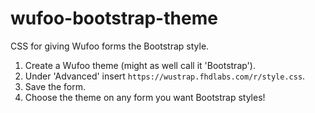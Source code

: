 wufoo-bootstrap-theme
=====================

CSS for giving Wufoo forms the Bootstrap style.

1. Create a Wufoo theme (might as well call it 'Bootstrap').
2. Under 'Advanced' insert ```https://wustrap.fhdlabs.com/r/style.css```.
3. Save the form.
4. Choose the theme on any form you want Bootstrap styles!

